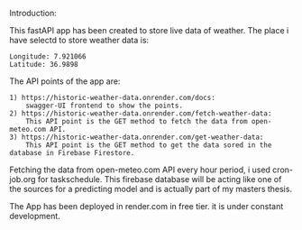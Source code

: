 Introduction:

This fastAPI app has been created to store live data of weather. The place i have selectd to store weather data is:

	Longitude: 7.921066 
	Latitude: 36.9898 

The API points of the app are:

	1) https://historic-weather-data.onrender.com/docs: 
 		swagger-UI frontend to show the points.
 	2) https://historic-weather-data.onrender.com/fetch-weather-data: 
		This API point is the GET method to fetch the data from open-meteo.com API.
	3) https://historic-weather-data.onrender.com/get-weather-data: 
 		This API point is the GET method to get the data sored in the database in Firebase Firestore.

Fetching the data from open-meteo.com API every hour period, i used cron-job.org for taskschedule. This firebase database will be acting like one of the sources for a predicting model and is actually part of my masters thesis.

The App has been deployed in render.com in free tier. it is under constant development.
